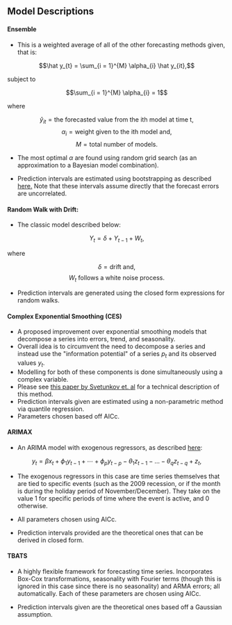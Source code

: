 ## Model Descriptions

#### Ensemble

- This is a weighted average of all of the other forecasting methods given, that is:

$$\hat y_{t} = \sum_{i = 1}^{M} \alpha_{i} \hat y_{it},$$ 

subject to 

$$\sum_{i = 1}^{M} \alpha_{i} = 1$$

where

$$\hat y_{it} = \text{the forecasted value from the ith model at time t}, $$
$$\alpha_{i} = \text{weight given to the ith model and}, $$
$$M = \text{total number of models}.$$

- The most optimal $\alpha$ are found using random grid search (as an approximation to a Bayesian model combination).

- Prediction intervals are estimated using bootstrapping as described [here.](https://otexts.com/fpp2/prediction-intervals.html) Note that these intervals assume directly that the forecast errors are uncorrelated.

#### Random Walk with Drift:

- The classic model described below:

$$Y_{t} = \delta + Y_{t-1} + W_{t},$$

where

$$\delta = \text{drift and},$$
$$W_{t} \ \text{follows a white noise process.}$$

- Prediction intervals are generated using the closed form expressions for random walks.

#### Complex Exponential Smoothing (CES)

- A proposed improvement over exponential smoothing models that decompose a series into errors, trend, and seasonality.
- Overall idea is to circumvent the need to decompose a series and instead use the "information potential" of a series $p_{t}$ and its observed values $y_{t}$. 
- Modelling for both of these components is done simultaneously using a complex variable.
- Please see [this paper by Svetunkov et. al](https://mpra.ub.uni-muenchen.de/69394/1/MPRA_paper_69394.pdf) for a technical description of this method.
- Prediction intervals given are estimated using a non-parametric method via quantile regression.
- Parameters chosen based off AICc.

#### ARIMAX

- An ARIMA model with exogenous regressors, as described [here](https://robjhyndman.com/hyndsight/arimax/):

$$y_t = \beta x_t + \phi_1 y_{t-1} + \cdots + \phi_p y_{t-p} - \theta_1 z_{t-1} - \dots - \theta_q z_{t-q} + z_t,$$

- The exogenous regressors in this case are time series themselves that are tied to specific events (such as the 2009 recession, or if the month is during the holiday period of November/December). They take on the value 1 for specific periods of time where the event is active, and 0 otherwise. 

- All parameters chosen using AICc.

- Prediction intervals provided are the theoretical ones that can be derived in closed form.

#### TBATS

- A highly flexible framework for forecasting time series. Incorporates Box-Cox transformations, seasonality with Fourier terms (though this is ignored in this case since there is no seasonality) and ARMA errors; all automatically. Each of these parameters are chosen using AICc.

- Prediction intervals given are the theoretical ones based off a Gaussian assumption.

